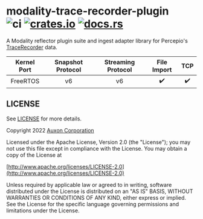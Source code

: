 # modality-trace-recorder-plugin &emsp; ![ci] [![crates.io]](https://crates.io/crates/modality-trace-recorder-plugin) [![docs.rs]](https://docs.rs/modality-trace-recorder-plugin)

A Modality reflector plugin suite and ingest adapter library for Percepio's [TraceRecorder](https://github.com/percepio/TraceRecorderSource) data.

| Kernel Port | Snapshot Protocol | Streaming Protocol | File Import | TCP |
| :---:       | :---:             | :---:              | :---:       | :---: |
| FreeRTOS    | v6                | v6                 | :heavy_check_mark: | :heavy_check_mark: |

## LICENSE

See [LICENSE](./LICENSE) for more details.

Copyright 2022 [Auxon Corporation](https://auxon.io)

Licensed under the Apache License, Version 2.0 (the "License");
you may not use this file except in compliance with the License.
You may obtain a copy of the License at

[http://www.apache.org/licenses/LICENSE-2.0](http://www.apache.org/licenses/LICENSE-2.0)

Unless required by applicable law or agreed to in writing, software
distributed under the License is distributed on an "AS IS" BASIS,
WITHOUT WARRANTIES OR CONDITIONS OF ANY KIND, either express or implied.
See the License for the specific language governing permissions and
limitations under the License.

[ci]: https://github.com/auxoncorp/modality-trace-recorder-plugin/workflows/CI/badge.svg
[crates.io]: https://img.shields.io/crates/v/modality-trace-recorder-plugin.svg
[docs.rs]: https://docs.rs/modality-trace-recorder-plugin/badge.svg
